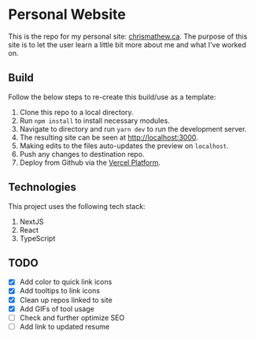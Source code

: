 # Personal Website

This is the repo for my personal site: [chrismathew.ca](http://chrismathew.ca/). The purpose of this site is to let the user learn a little bit more about me and what I've worked on.

## Build

Follow the below steps to re-create this build/use as a template:

1. Clone this repo to a local directory.
2. Run `npm install` to install necessary modules.
3. Navigate to directory and run `yarn dev` to run the development server.
4. The resulting site can be seen at [http://localhost:3000](http://localhost:3000).
5. Making edits to the files auto-updates the preview on `localhost`.
6. Push any changes to destination repo.
7. Deploy from Github via the [Vercel Platform](https://vercel.com/new?utm_medium=default-template&filter=next.js&utm_source=create-next-app&utm_campaign=create-next-app-readme).

## Technologies

This project uses the following tech stack:

1. NextJS
2. React
3. TypeScript

## TODO

- [x] Add color to quick link icons
- [x] Add tooltips to link icons
- [x] Clean up repos linked to site
- [x] Add GIFs of tool usage
- [ ] Check and further optimize SEO
- [ ] Add link to updated resume
